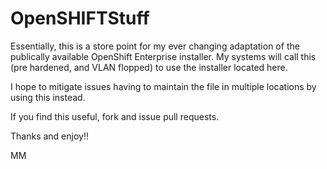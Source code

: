 OpenSHIFTStuff
==============
Essentially, this is a store point for my ever changing adaptation of the publically available OpenShift Enterprise installer.  My systems will call this (pre hardened, and VLAN flopped) to use the installer located here.  

I hope to mitigate issues having to maintain the file in multiple locations by using this instead.

If you find this useful, fork and issue pull requests.

Thanks and enjoy!!

MM
